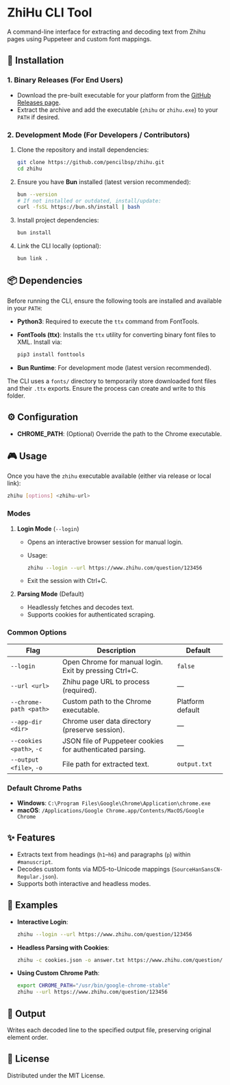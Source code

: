 # ZhiHu CLI Tool

A command-line interface for extracting and decoding text from Zhihu pages using Puppeteer and custom font mappings.

## 🚀 Installation

### 1. Binary Releases (For End Users)

* Download the pre-built executable for your platform from the [GitHub Releases page](https://github.com/pencilbsp/zhihu/releases).
* Extract the archive and add the executable (`zhihu` or `zhihu.exe`) to your `PATH` if desired.

### 2. Development Mode (For Developers / Contributors)

1. Clone the repository and install dependencies:

   ```bash
   git clone https://github.com/pencilbsp/zhihu.git
   cd zhihu
   ```
2. Ensure you have **Bun** installed (latest version recommended):

   ```bash
   bun --version
   # If not installed or outdated, install/update:
   curl -fsSL https://bun.sh/install | bash
   ```
3. Install project dependencies:

   ```bash
   bun install
   ```
4. Link the CLI locally (optional):

   ```bash
   bun link .
   ```

## 📦 Dependencies

Before running the CLI, ensure the following tools are installed and available in your `PATH`:

* **Python3**: Required to execute the `ttx` command from FontTools.
* **FontTools (ttx)**: Installs the `ttx` utility for converting binary font files to XML. Install via:

  ```bash
  pip3 install fonttools
  ```
* **Bun Runtime**: For development mode (latest version recommended).

The CLI uses a `fonts/` directory to temporarily store downloaded font files and their `.ttx` exports. Ensure the process can create and write to this folder.

## ⚙️ Configuration

* **CHROME\_PATH**: (Optional) Override the path to the Chrome executable.

## 🎮 Usage

Once you have the `zhihu` executable available (either via release or local link):

```bash
zhihu [options] <zhihu-url>
```

### Modes

1. **Login Mode** (`--login`)

   * Opens an interactive browser session for manual login.
   * Usage:

     ```bash
     zhihu --login --url https://www.zhihu.com/question/123456
     ```
   * Exit the session with Ctrl+C.

2. **Parsing Mode** (Default)

   * Headlessly fetches and decodes text.
   * Supports cookies for authenticated scraping.

### Common Options

| Flag                     | Description                                               | Default          |
| ------------------------ | --------------------------------------------------------- | ---------------- |
| `--login`                | Open Chrome for manual login. Exit by pressing Ctrl+C.    | `false`          |
| `--url <url>`            | Zhihu page URL to process (required).                     | —                |
| `--chrome-path <path>`   | Custom path to the Chrome executable.                     | Platform default |
| `--app-dir <dir>`        | Chrome user data directory (preserve session).            | —                |
| `--cookies <path>`, `-c` | JSON file of Puppeteer cookies for authenticated parsing. | —                |
| `--output <file>`, `-o`  | File path for extracted text.                             | `output.txt`     |

### Default Chrome Paths

* **Windows**: `C:\Program Files\Google\Chrome\Application\chrome.exe`
* **macOS**: `/Applications/Google Chrome.app/Contents/MacOS/Google Chrome`

## ✨ Features

* Extracts text from headings (`h1`–`h6`) and paragraphs (`p`) within `#manuscript`.
* Decodes custom fonts via MD5-to-Unicode mappings (`SourceHanSansCN-Regular.json`).
* Supports both interactive and headless modes.

## 📝 Examples

* **Interactive Login**:

  ```bash
  zhihu --login --url https://www.zhihu.com/question/123456
  ```

* **Headless Parsing with Cookies**:

  ```bash
  zhihu -c cookies.json -o answer.txt https://www.zhihu.com/question/123456
  ```

* **Using Custom Chrome Path**:

  ```bash
  export CHROME_PATH="/usr/bin/google-chrome-stable"
  zhihu --url https://www.zhihu.com/question/123456
  ```

## 📄 Output

Writes each decoded line to the specified output file, preserving original element order.

## 📜 License

Distributed under the MIT License.
